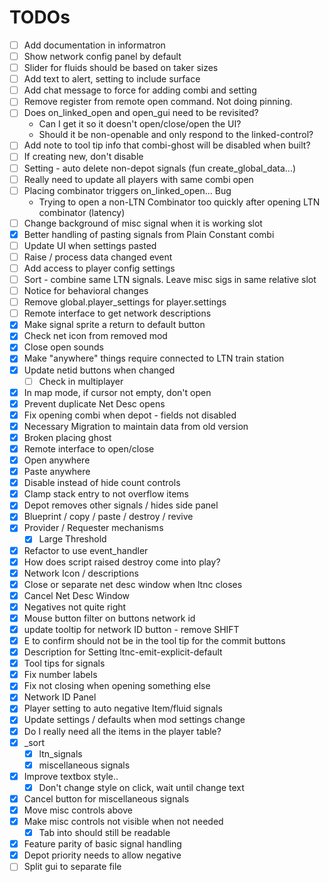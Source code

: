 # TODOs

- [ ] Add documentation in informatron
- [ ] Show network config panel by default
- [ ] Slider for fluids should be based on taker sizes
- [ ] Add text to alert, setting to include surface
- [ ] Add chat message to force for adding combi and setting
- [ ] Remove register from remote open command.  Not doing pinning.
- [ ] Does on_linked_open and open_gui need to be revisited?
  - Can I get it so it doesn't open/close/open the UI?
  - Should it be non-openable and only respond to the linked-control?
- [ ] Add note to tool tip info that combi-ghost will be disabled when built?
- [ ] If creating new, don't disable
- [ ] Setting - auto delete non-depot signals (fun create_global_data...)
- [ ] Really need to update all players with same combi open
- [ ] Placing combinator triggers on_linked_open...  Bug
  - Trying to open a non-LTN Combinator too quickly after opening LTN combinator (latency)
- [ ] Change background of misc signal when it is working slot
- [x] Better handling of pasting signals from Plain Constant combi
- [ ] Update UI when settings pasted
- [ ] Raise / process data changed event
- [ ] Add access to player config settings
- [ ] Sort - combine same LTN signals.  Leave misc sigs in same relative slot
- [ ] Notice for behavioral changes
- [ ] Remove global.player_settings for player.settings
- [ ] Remote interface to get network descriptions
- [x] Make signal sprite a return to default button
- [x] Check net icon from removed mod
- [x] Close open sounds
- [x] Make "anywhere" things require connected to LTN train station
- [x] Update netid buttons when changed
  - [ ] Check in multiplayer
- [x] In map mode, if cursor not empty, don't open
- [x] Prevent duplicate Net Desc opens
- [x] Fix opening combi when depot - fields not disabled
- [x] Necessary Migration to maintain data from old version
- [x] Broken placing ghost
- [x] Remote interface to open/close
- [x] Open anywhere
- [x] Paste anywhere
- [x] Disable instead of hide count controls
- [x] Clamp stack entry to not overflow items
- [x] Depot removes other signals / hides side panel
- [x] Blueprint / copy / paste / destroy / revive
- [x] Provider / Requester mechanisms
  - [x] Large Threshold
- [x] Refactor to use event_handler
- [x] How does script raised destroy come into play?
- [x] Network Icon / descriptions
- [x] Close or separate net desc window when ltnc closes
- [x] Cancel Net Desc Window
- [x] Negatives not quite right
- [x] Mouse button filter on buttons network id
- [x] update tooltip for network ID button - remove SHIFT
- [x] E to confirm should not be in the tool tip for the commit buttons
- [x] Description for Setting ltnc-emit-explicit-default
- [x] Tool tips for signals
- [x] Fix number labels
- [x] Fix not closing when opening something else
- [x] Network ID Panel
- [x] Player setting to auto negative Item/fluid signals
- [x] Update settings / defaults when mod settings change
- [x] Do I really need all the items in the player table?
- [x] _sort
  - [x] ltn_signals
  - [x] miscellaneous signals
- [x] Improve textbox style..
  - [x] Don't change style on click, wait until change text
- [x] Cancel button for miscellaneous signals
- [x] Move misc controls above
- [x] Make misc controls not visible when not needed
  - [x] Tab into should still be readable
- [x] Feature parity of basic signal handling
- [x] Depot priority needs to allow negative
- [ ] Split gui to separate file
